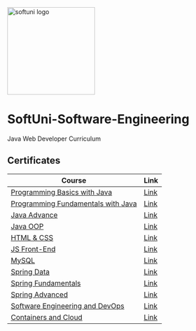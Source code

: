 <img src="https://upload.wikimedia.org/wikipedia/commons/7/76/Logo_Software_University_%28SoftUni%29_-_blue.png" alt="softuni logo" width="200" height="200">

# SoftUni-Software-Engineering 

Java Web Developer Curriculum

<h2>Certificates</h2>

| **Course**                                                            | **Link**                                                   |
| --------------------------------------------------------------------- | ---------------------------------------------------------- |
| <a href="https://softuni.bg/trainings/3741/programming-basics-with-java-april-2022"> Programming Basics with Java </a> | <a href="https://softuni.bg/certificates/details/128057/379c3a16">Link</a> |
| <a href="https://softuni.bg/trainings/3731/programming-fundamentals-with-java-may-2022">Programming Fundamentals with Java</a> | <a href="https://softuni.bg/Certificates/Details/138496/5c935098"> Link</a> |
| <a href="https://softuni.bg/trainings/3844/java-advanced-september-2022">Java Advance</a> | <a href="https://softuni.bg/Certificates/Details/152233/4a714b63"> Link</a> |
| <a href="https://softuni.bg/trainings/3845/java-oop-october-2022" > Java OOP </a> | <a href="https://softuni.bg/Certificates/Details/169876/4e511374"> Link</a> |
| <a href="https://softuni.bg/trainings/3975/html-and-css-january-2023">HTML & CSS</a> | <a href="https://softuni.bg/certificates/details/163143/85b495cd">Link</a> |
| <a href="https://softuni.bg/trainings/3976/js-front-end-february-2023">JS Front-End</a> | <a href="https://softuni.bg/certificates/details/170781/b5b9ed98">Link</a> |
| <a href="https://softuni.bg/trainings/4116/mysql-may-2023">MySQL</a> | <a href="https://softuni.bg/certificates/details/172171/8e53d7ef">Link</a> |
| <a href="https://softuni.bg/trainings/4115/spring-data-june-2023">Spring Data</a> | <a href="https://softuni.bg/certificates/details/182102/23b7e256">Link</a> |
| <a href="https://softuni.bg/trainings/4843/spring-fundamentals-january-2025">Spring Fundamentals</a> | <a href="https://softuni.bg/certificates/details/242790/0d944ccb">Link</a> |
| <a href="https://softuni.bg/trainings/4844/spring-advanced-february-2025">Spring Advanced</a> | <a href="https://softuni.bg/certificates/details/242005/a9cc1345">Link</a> |
| <a href="https://softuni.bg/trainings/4360/software-engineering-and-devops-february-2024">Software Engineering and DevOps</a> | <a href="https://softuni.bg/certificates/details/213390/587dfd96">Link</a> |
| <a href="https://softuni.bg/trainings/4359/containers-and-cloud-january-2024">Containers and Cloud</a> | <a href="https://softuni.bg/certificates/details/207047/c38db249">Link</a> |
